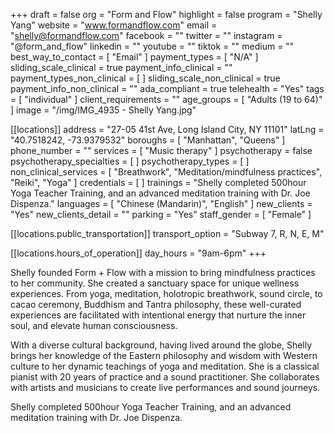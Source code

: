 +++
draft = false
org = "Form and Flow"
highlight = false
program = "Shelly Yang"
website = "www.formandflow.com"
email = "shelly@formandflow.com"
facebook = ""
twitter = ""
instagram = "@form_and_flow"
linkedin = ""
youtube = ""
tiktok = ""
medium = ""
best_way_to_contact = [ "Email" ]
payment_types = [ "N/A" ]
sliding_scale_clinical = true
payment_info_clinical = ""
payment_types_non_clinical = [ ]
sliding_scale_non_clinical = true
payment_info_non_clinical = ""
ada_compliant = true
telehealth = "Yes"
tags = [ "individual" ]
client_requirements = ""
age_groups = [ "Adults (19 to 64)" ]
image = "/img/IMG_4935 - Shelly Yang.jpg"

[[locations]]
address = "27-05 41st Ave, Long Island City, NY 11101"
latLng = "40.7518242, -73.9379532"
boroughs = [ "Manhattan", "Queens" ]
phone_number = ""
services = [ "Music therapy" ]
psychotherapy = false
psychotherapy_specialties = [ ]
psychotherapy_types = [ ]
non_clinical_services = [
  "Breathwork",
  "Meditation/mindfulness practices",
  "Reiki",
  "Yoga"
]
credentials = [ ]
trainings = "Shelly completed 500hour Yoga Teacher Training, and an advanced meditation training with Dr. Joe Dispenza."
languages = [ "Chinese (Mandarin)", "English" ]
new_clients = "Yes"
new_clients_detail = ""
parking = "Yes"
staff_gender = [ "Female" ]

  [[locations.public_transportation]]
  transport_option = "Subway 7, R, N, E, M"

  [[locations.hours_of_operation]]
  day_hours = "9am-6pm"
+++

Shelly founded Form + Flow with a mission to bring mindfulness practices to her community. She created a sanctuary space for unique wellness experiences. From yoga, meditation,  holotropic breathwork, sound circle, to cacao ceremony, Buddhism and Tantra philosophy, these well-curated experiences are facilitated with intentional energy that nurture the inner soul, and elevate human consciousness. 

With a diverse cultural background, having lived around the globe, Shelly brings her knowledge of the Eastern philosophy and wisdom with Western culture to her dynamic teachings of yoga and meditation.  She is a classical pianist with 20 years of practice and a sound practitioner.  She collaborates with artists and musicians to create live performances and sound journeys. 

Shelly completed 500hour Yoga Teacher Training, and an advanced meditation training with Dr. Joe Dispenza.


